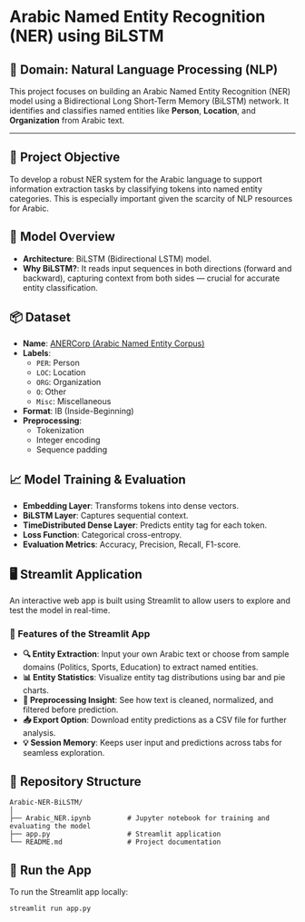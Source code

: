 # Arabic Named Entity Recognition (NER) using BiLSTM

## 🧠 Domain: Natural Language Processing (NLP)

This project focuses on building an Arabic Named Entity Recognition (NER) model using a Bidirectional Long Short-Term Memory (BiLSTM) network. It identifies and classifies named entities like **Person**, **Location**, and **Organization** from Arabic text.

---

## 🎯 Project Objective

To develop a robust NER system for the Arabic language to support information extraction tasks by classifying tokens into named entity categories. This is especially important given the scarcity of NLP resources for Arabic.


## 🧰 Model Overview

- **Architecture**: BiLSTM (Bidirectional LSTM) model.
- **Why BiLSTM?**: It reads input sequences in both directions (forward and backward), capturing context from both sides — crucial for accurate entity classification.

## 📦 Dataset

- **Name**: [ANERCorp (Arabic Named Entity Corpus)](https://huggingface.co/datasets/asas-ai/ANERCorp)
- **Labels**:  
  - `PER`: Person  
  - `LOC`: Location  
  - `ORG`: Organization  
  - `O`: Other
  - `Misc`: Miscellaneous
- **Format**: IB (Inside-Beginning)  
- **Preprocessing**:
  - Tokenization  
  - Integer encoding  
  - Sequence padding  


## 📈 Model Training & Evaluation

- **Embedding Layer**: Transforms tokens into dense vectors.
- **BiLSTM Layer**: Captures sequential context.
- **TimeDistributed Dense Layer**: Predicts entity tag for each token.
- **Loss Function**: Categorical cross-entropy.
- **Evaluation Metrics**: Accuracy, Precision, Recall, F1-score.

## 🖥️ Streamlit Application

An interactive web app is built using Streamlit to allow users to explore and test the model in real-time.

### 🎯 Features of the Streamlit App

- **🔍 Entity Extraction**: Input your own Arabic text or choose from sample domains (Politics, Sports, Education) to extract named entities.
- **📊 Entity Statistics**: Visualize entity tag distributions using bar and pie charts.
- **🧰 Preprocessing Insight**: See how text is cleaned, normalized, and filtered before prediction.
- **📥 Export Option**: Download entity predictions as a CSV file for further analysis.
- **💡 Session Memory**: Keeps user input and predictions across tabs for seamless exploration.

## 📁 Repository Structure

```
Arabic-NER-BiLSTM/
│
├── Arabic_NER.ipynb         # Jupyter notebook for training and evaluating the model
├── app.py                   # Streamlit application
└── README.md                # Project documentation
```

## 🚀 Run the App

To run the Streamlit app locally:

```bash
streamlit run app.py

